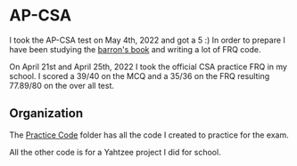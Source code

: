 # AP-CSA

I took the AP-CSA test on May 4th, 2022 and got a 5 :) In order to prepare I have been studying the [barron's book](https://www.amazon.com/Computer-Science-Premium-2022-2023-Comprehensive/dp/1506264158) and writing a lot of FRQ code.

On April 21st and April 25th, 2022 I took the official CSA practice FRQ in my school. I scored a 39/40 on the MCQ and a 35/36 on the FRQ resulting 77.89/80 on the over all test.

## Organization

The [Practice Code](https://github.com/asubramanian08/AP-CSA/tree/master/PracticeCode) folder has all the code I created to practice for the exam.

All the other code is for a Yahtzee project I did for school.